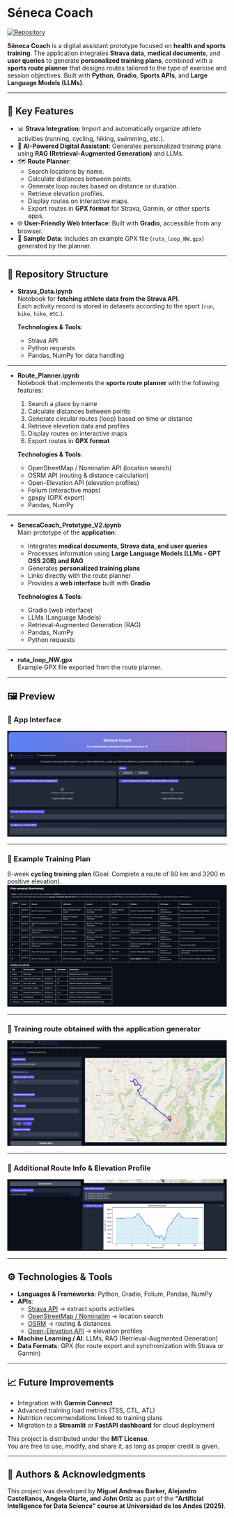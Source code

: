 #  Séneca Coach

[![Repository](https://img.shields.io/badge/GitHub-SenecaCoach-blue?logo=github)](https://github.com/alejo1630/seneca_sport/tree/main)

**Séneca Coach** is a digital assistant prototype focused on **health and sports training**. The application integrates **Strava data**, **medical documents**, and **user queries** to generate **personalized training plans**, combined with a **sports route planner** that designs routes tailored to the type of exercise and session objectives. Built with **Python**, **Gradio**, **Sports APIs**, and **Large Language Models (LLMs)**.

---

## 📌 Key Features

- 📊 **Strava Integration**: Import and automatically organize athlete activities (running, cycling, hiking, swimming, etc.).  
- 🧠 **AI-Powered Digital Assistant**: Generates personalized training plans using **RAG (Retrieval-Augmented Generation)** and LLMs.  
- 🗺️ **Route Planner**:
  - Search locations by name.  
  - Calculate distances between points.  
  - Generate loop routes based on distance or duration.  
  - Retrieve elevation profiles.  
  - Display routes on interactive maps.  
  - Export routes in **GPX format** for Strava, Garmin, or other sports apps.  
- 🌐 **User-Friendly Web Interface**: Built with **Gradio**, accessible from any browser.  
- 📂 **Sample Data**: Includes an example GPX file (`ruta_loop_NW.gpx`) generated by the planner.  

---

## 📂 Repository Structure

- **Strava_Data.ipynb**  
  Notebook for **fetching athlete data from the Strava API**.  
  Each activity record is stored in datasets according to the sport (`run`, `bike`, `hike`, etc.).  

  **Technologies & Tools**:  
  - Strava API  
  - Python requests  
  - Pandas, NumPy for data handling  

---

- **Route_Planner.ipynb**  
  Notebook that implements the **sports route planner** with the following features:  
  1. Search a place by name  
  2. Calculate distances between points  
  3. Generate circular routes (loop) based on time or distance  
  4. Retrieve elevation data and profiles  
  5. Display routes on interactive maps  
  6. Export routes in **GPX format**  

  **Technologies & Tools**:  
  - OpenStreetMap / Nominatim API (location search)  
  - OSRM API (routing & distance calculation)  
  - Open-Elevation API (elevation profiles)  
  - Folium (interactive maps)  
  - gpxpy (GPX export)  
  - Pandas, NumPy  

---

- **SenecaCoach_Prototype_V2.ipynb**  
  Main prototype of the **application**:  
  - Integrates **medical documents, Strava data, and user queries**  
  - Processes information using **Large Language Models (LLMs - GPT OSS 20B) and RAG**  
  - Generates **personalized training plans**  
  - Links directly with the route planner  
  - Provides a **web interface** built with **Gradio**  

  **Technologies & Tools**:  
  - Gradio (web interface)  
  - LLMs (Language Models)  
  - Retrieval-Augmented Generation (RAG)  
  - Pandas, NumPy  
  - Python requests  

---

- **ruta_loop_NW.gpx**  
  Example GPX file exported from the route planner.  

---

## 🖼️ Preview

### 🔹 App Interface
![Main](https://raw.githubusercontent.com/alejo1630/seneca_sport/refs/heads/main/Img/Main.jpg)

---

### 🔹 Example Training Plan  
8-week **cycling training plan** (Goal: Complete a route of 80 km and 3200 m positive elevation).  
![Plan](https://raw.githubusercontent.com/alejo1630/seneca_sport/refs/heads/main/Img/Plan.jpg)

---

### 🔹 Training route obtained with the application generator
![Route](https://raw.githubusercontent.com/alejo1630/seneca_sport/refs/heads/main/Img/Route.jpg)

---

### 🔹 Additional Route Info & Elevation Profile  
![Route Info](https://raw.githubusercontent.com/alejo1630/seneca_sport/refs/heads/main/Img/Route_Info.jpg)

---

## ⚙️ Technologies & Tools

- **Languages & Frameworks**: Python, Gradio, Folium, Pandas, NumPy  
- **APIs**:  
  - [Strava API](https://developers.strava.com/) → extract sports activities  
  - [OpenStreetMap / Nominatim](https://nominatim.org/) → location search  
  - [OSRM](http://project-osrm.org/) → routing & distances  
  - [Open-Elevation API](https://open-elevation.com/) → elevation profiles  
- **Machine Learning / AI**: LLMs, RAG (Retrieval-Augmented Generation)  
- **Data Formats**: GPX (for route export and synchronization with Strava or Garmin)  

---

## 📈 Future Improvements

- Integration with **Garmin Connect**  
- Advanced training load metrics (TSS, CTL, ATL)  
- Nutrition recommendations linked to training plans  
- Migration to a **Streamlit** or **FastAPI dashboard** for cloud deployment  


This project is distributed under the **MIT License**.  
You are free to use, modify, and share it, as long as proper credit is given.

---

## 👥 Authors & Acknowledgments  

This project was developed by **Miguel Andreas Barker, Alejandro Castellanos, Angela Olarte, and John Ortiz** as part of the **"Artificial Intelligence for Data Science" course at Universidad de los Andes (2025)**.
